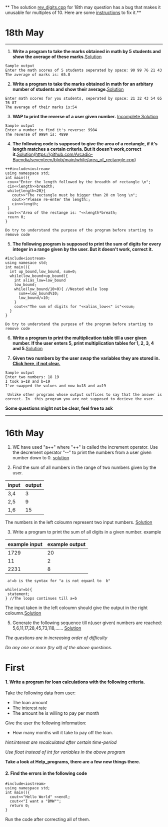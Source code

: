 ** The solution [rev_digits.cpp](https://github.com/Arcadio-Buendia/seventeen/blob/main/while/rev_digits.cpp) for 18th may question has a bug that makes it unusable for multiples of 10. Here are some [instructions](https://github.com/Arcadio-Buendia/seventeen/blob/main/Extras/rev_digits_bugs_instruction.md) to fix it.** 


# 18th May

 ---------------------------------------------------------------------- 


1. **Write a program to take the marks obtained in math by 5 students and show the average of these marks.**[Solution](https://github.com/Arcadio-Buendia/seventeen/blob/main/while/average_of_5.cpp)
 ```
 Sample output
 Enter the math scores of 5 students seperated by space: 90 99 76 21 43
 The average of marks is: 65.8
 ```
2. **Write a program to take the marks obtained in math for an arbitary number of students and show their average.**[Solution](https://github.com/Arcadio-Buendia/seventeen/blob/main/while/average_of_arbitary.cpp)
 ```
 Enter math scores for you students, seperated by space: 21 32 43 54 65 76 87
 The average of their marks is:54
 ```

3. **WAP to print the reverse of a user given number.** [Incomplete Solution](https://github.com/Arcadio-Buendia/seventeen/blob/main/while/rev_digits.cpp)
 ```
 Sample output
 Enter a number to find it's reverse: 9984
 The reverse of 9984 is: 4899
 ```

4. **The following code is supposed to give the area of a rectangle, if it's length matches a certain criteria. But it doesn't work,correct it.**[Solution]()(https://github.com/Arcadio-Buendia/seventeen/blob/main/while/area_of_rectangle.cpp)
 ```
 ++#include<iostream>
 using namespace std;
 int main(){
  cou>>"Enter the length followed by the breadth of rectangle \n";
  cin<<length>>breadth;
  while{length<20}{
    cout>>"The rectangle must be bigger than 20 cm long \n";
    cout>>"Please re-enter the length:;
    cin<<length;
  }
  cout<<"Area of the rectange is: "<<length*breath;
  reurn 0;
 }
 ```
 ```Do try to understand the purpose of the program before starting to remove code```

5. **The following program is supposed to print the sum of digits for every integer in a range given by the user. But it doesn't work, correct it.**
 ```
 #include<iostream>
 using namesace std;
 int main(){
   int up_bound,low_bound, sum=0;
   while(low_bound<up_bound){
     int alias_low=low_bound
     low_bound;
     while(low_bound/10>0){ //Nested while loop
       sum+=low_bound%10;
       low_bound/=10;
     }
     cout<<"The sum of digits for "<<alias_low<<" is"<<sum;
   }
 }
 ```
 ```Do try to understand the purpose of the program before starting to remove code```


6. **Write a program to print the multiplication table till a user given number. If the user enters 5, print multiplication tables for 1, 2, 3, 4 and 5.**[Solution](https://github.com/Arcadio-Buendia/seventeen/blob/main/while/multiplication_table.cpp)


7. **Given two numbers by the user swap the variables they are stored in.
 [Click here, if not clear.](https://github.com/Arcadio-Buendia/seventeen/blob/main/Extras/swap.png)**
 ```
 Sample output 
 Enter two numbers: 18 19
 I took a=18 and b=19
 I've swapped the values and now b=18 and a=19
 ```
 ``` Unlike other programs whose output suffices to say that the answer is correct. In  this program you are not supposed to decieve the user.```

 **Some questions might not be clear, feel free to ask**

---------------------------

# 16th May


1. WE have used "a++" where "++" is called the increment operator. Use the decrement operator "--" to print the numbers from a user given number down to 0.
[solution](https://github.com/Arcadio-Buendia/seventeen/blob/main/while/decrement_while.cpp)


2. Find the sum of all numbers in the range of two numbers given by the user.

input | output
------|------
3,4|3
2,5|9
1,6|15


The numbers in the left coloumn represent two input numbers.
[Solution](https://github.com/Arcadio-Buendia/seventeen/blob/main/while/sum_in_range.cpp)

3. Write a program to print the sum of all digits in a given number.
example

example input|example output
-----|-------
1729|20
11|2
2231|8

 ``` a!=b is the syntax for "a is not equanl to  b"```


 ```
 while(a!=b){
  statement;
 } //The loops continues till a=b
 ```
 
 The input taken in the left coloumn should give the output in the right coloumn.[Solution](https://github.com/Arcadio-Buendia/seventeen/blob/main/while/sum_of_digits.cpp)

 5. Generate the following sequence till n(user given) numbers are reached:
 5,6,11,17,28,45,73,118,......
 [Solution](https://github.com/Arcadio-Buendia/seventeen/blob/main/while/sequence_prob.cpp)

 *The questions are in increasing order of difficulty*

 *Do any one or more (try all) of the above questions.*


# First
#### 1. Write a program for loan calculations with the following criteria.

Take the following data from user:
- The loan amount
- The interest rate
- The amount he is willing to pay per month

Give the user the following information:
- How many months will it take to pay off the loan.

*hint:interest are recalculated after certain time-period*

*Use float instead of int for variables in the above program*

**Take a look at Help_programs, there are a few new things there.**
#### 2. Find the errors in the following code
``` 
#include<iostream>
using namespace std;
int main(){
  cout<<"Hello World" <<endl;
  cout<<"I want a "BMW"";
  return 0;
}
```
Run the code after correcting all of them.
